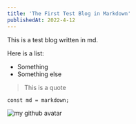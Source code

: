 ```yaml
---
title: 'The First Test Blog in Markdown'
publishedAt: 2022-4-12
---
```


This is a test blog written in md.

Here is a list:
- Something
- Something else

> This is a quote

```
const md = markdown;
```

![my github avatar](../blogImages/test-md/github-avatar.jpeg)
